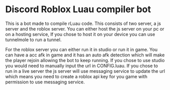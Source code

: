 # Discord Roblox Luau compiler bot

This is a bot made to compile rLuau code. This consists of two server, a js server and the roblox server. You can either host the js server on your pc or on a hosting service, If you chose to host it on your device you can use tunnelmole to run a tunnel.

For the roblox server you can either run it in studio or run it in game. You can have a acc afk in game and it has an auto afk detection which will make the player rejoin allowing the bot to keep running. If you chose to use studio you would need to manually input the url in CONFIG.luau. If you chose to run in a live server the js server will use messaging service to update the url which means you need to create a roblox api key for you game with permission to use messaging service.